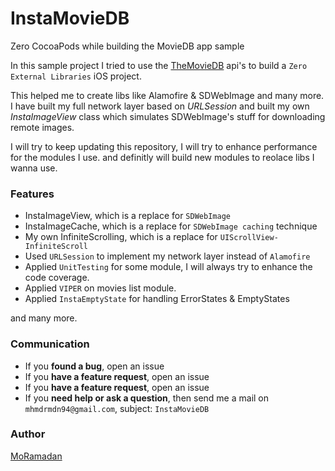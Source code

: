 # InstaMovieDB
Zero CocoaPods while building the MovieDB app sample




In this sample project I tried to use the [TheMovieDB](https://www.themoviedb.org)  api's to build a `Zero External Libraries` iOS project.

This helped me to create libs like Alamofire & SDWebImage and many more. 
I have built my full network layer based on _URLSession_ and built my own _InstaImageView_ class which 
simulates SDWebImage's stuff for downloading remote images.
   
I will try to keep updating this repository, I will try to enhance performance for the modules I use. and definitly will build new modules to reolace libs I wanna use.

### Features
* InstaImageView, which is a replace for `SDWebImage`
* InstaImageCache, which is a replace for `SDWebImage caching` technique 
* My own InfiniteScrolling, which is a replace for `UIScrollView-InfiniteScroll`
* Used `URLSession` to implement my network layer instead of `Alamofire`
* Applied `UnitTesting` for some module, I will always try to enhance the code coverage.
* Applied `VIPER` on movies list module.
* Applied `InstaEmptyState` for handling ErrorStates & EmptyStates

and many more.



### Communication
* If you **found a bug**, open an issue
* If you **have a feature request**, open an issue
* If you **have a feature request**, open an issue
* If you **need help or ask a question**, then send me a mail on `mhmdrmdn94@gmail.com`, subject: `InstaMovieDB`



### Author
[MoRamadan](https://www.linkedin.com/in/mhmdrmdn/) 
